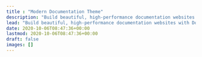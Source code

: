 ```yaml
---
title : "Modern Documentation Theme"
description: "Build beautiful, high-performance documentation websites with Doks. Fast, flexible, and easy-to-use. Deploy anywhere."
lead: "Build beautiful, high-performance documentation websites with Doks. Fast, flexible, and easy-to-use. Deploy anywhere."
date: 2020-10-06T08:47:36+00:00
lastmod: 2020-10-06T08:47:36+00:00
draft: false
images: []
---
```

